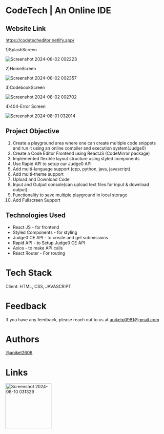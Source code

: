 # CodeTech | An Online IDE


## Website Link
https://codetecheditor.netlify.app/



1)SplashScreen

![Screenshot 2024-08-02 002223](https://github.com/user-attachments/assets/688725a4-1c02-4173-999b-331ff87b126b)

2)HomeScreen

![Screenshot 2024-08-02 002357](https://github.com/user-attachments/assets/5dd984e0-ceee-45dc-b327-5b46c30b969a)

3)CodebookScreen

![Screenshot 2024-08-02 002702](https://github.com/user-attachments/assets/dcef8a1a-d798-40c4-bacf-81f5a998637f)

4)404-Error Screen

![Screenshot 2024-08-01 032014](https://github.com/user-attachments/assets/2aea168c-e0db-4290-ba77-ab00d73fba42)



## Project Objective

1. Create a playground area where one can create multiple code snippets and run it using an online compiler and execution system(Judge0)
2. Create a Code Editor Frontend using ReactJS (CodeMirror package)
3. Implemented flexible layout structure using styled components
4. Use Rapid API to setup our Judge0 API
5. Add multi-language support (cpp, python, java, javascript)
6. Add multi-theme support
7. Upload and Download Code
8. Input and Output console(can upload text files for input & download output)
9. Functionality to save multiple playground in local storage
10. Add Fullscreen Support

## Technologies Used

- React JS - for frontend
- Styled Components  - for styling
- Judge0 CE API - to create and get submissions
- Rapid API - to Setup Judge0 CE API
- Axios - to make API calls
- React Router - For routing

 # Tech Stack
 Client: HTML, CSS, JAVASCRIPT

 # Feedback
 If you have any feedback, please reach out to us at aniketp0981@gmail.com

 
 # Authors
 <a href="https://github.com/aniket2608">@aniket2608</a>

# Links

<a href="https://www.linkedin.com/in/aniket-patil26"><img width="150" alt="Screenshot 2024-08-10 031329" src="https://github.com/user-attachments/assets/c478f930-ffee-43ce-8303-23f49fde9ed7"></a>

